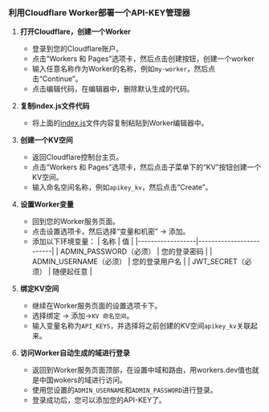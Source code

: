 ### 利用Cloudflare Worker部署一个API-KEY管理器

1. **打开Cloudflare，创建一个Worker**
   - 登录到您的Cloudflare账户。
   - 点击“Workers 和 Pages”选项卡，然后点击创建按钮，创建一个worker
   - 输入任意名称作为Worker的名称，例如`my-worker`，然后点击“Continue”。
   - 点击编辑代码，在编辑器中，删除默认生成的代码。

2. **复制index.js文件代码**
   - 将上面的[index.js](https://github.com/fengshengbanxia/API-KEY/blob/main/index.js)文件内容复制粘贴到Worker编辑器中。

3. **创建一个KV空间**
   - 返回Cloudflare控制台主页。
   - 点击“Workers 和 Pages”选项卡，然后点击子菜单下的“KV”按钮创建一个KV空间。
   - 输入命名空间名称，例如`apikey_kv`，然后点击“Create”。

4. **设置Worker变量**
   - 回到您的Worker服务页面。
   - 点击设置选项卡，然后选择“变量和机密” -> 添加。
   - 添加以下环境变量：
     | 名称             | 值                      |
     |------------------|-------------------------|
     | ADMIN_PASSWORD（必须）   | 您的登录密码            |
     | ADMIN_USERNAME（必须）   | 您的登录用户名          |
     | JWT_SECRET（必须）       | 随便起任意                  |

5. **绑定KV空间**
   - 继续在Worker服务页面的设置选项卡下。
   - 选择绑定 -> 添加->`KV 命名空间`。
   - 输入变量名称为`API_KEYS`，并选择将之前创建的KV空间`apikey_kv`关联起来。

6. **访问Worker自动生成的域进行登录**
   - 返回到Worker服务页面顶部，在设置中域和路由，用workers.dev值也就是中国wokers的域进行访问。
   - 使用您设置的`ADMIN_USERNAME`和`ADMIN_PASSWORD`进行登录。
   - 登录成功后，您可以添加您的API-KEY了。
